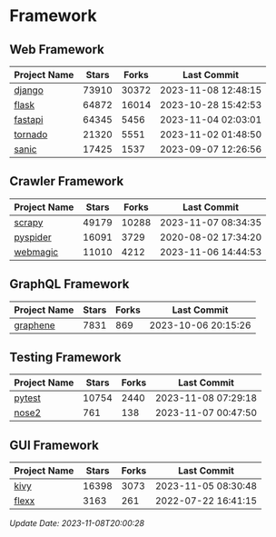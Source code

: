 # Framework

## Web Framework
| Project Name | Stars | Forks | Last Commit |
| ------------ | ----- | ----- | ----------- |
| [django](https://github.com/django/django) | 73910 | 30372 | 2023-11-08 12:48:15 |
| [flask](https://github.com/pallets/flask) | 64872 | 16014 | 2023-10-28 15:42:53 |
| [fastapi](https://github.com/tiangolo/fastapi) | 64345 | 5456 | 2023-11-04 02:03:01 |
| [tornado](https://github.com/tornadoweb/tornado) | 21320 | 5551 | 2023-11-02 01:48:50 |
| [sanic](https://github.com/sanic-org/sanic) | 17425 | 1537 | 2023-09-07 12:26:56 |

## Crawler Framework
| Project Name | Stars | Forks | Last Commit |
| ------------ | ----- | ----- | ----------- |
| [scrapy](https://github.com/scrapy/scrapy) | 49179 | 10288 | 2023-11-07 08:34:35 |
| [pyspider](https://github.com/binux/pyspider) | 16091 | 3729 | 2020-08-02 17:34:20 |
| [webmagic](https://github.com/code4craft/webmagic) | 11010 | 4212 | 2023-11-06 14:44:53 |

## GraphQL Framework
| Project Name | Stars | Forks | Last Commit |
| ------------ | ----- | ----- | ----------- |
| [graphene](https://github.com/graphql-python/graphene) | 7831 | 869 | 2023-10-06 20:15:26 |

## Testing Framework
| Project Name | Stars | Forks | Last Commit |
| ------------ | ----- | ----- | ----------- |
| [pytest](https://github.com/pytest-dev/pytest) | 10754 | 2440 | 2023-11-08 07:29:18 |
| [nose2](https://github.com/nose-devs/nose2) | 761 | 138 | 2023-11-07 00:47:50 |

## GUI Framework
| Project Name | Stars | Forks | Last Commit |
| ------------ | ----- | ----- | ----------- |
| [kivy](https://github.com/kivy/kivy) | 16398 | 3073 | 2023-11-05 08:30:48 |
| [flexx](https://github.com/flexxui/flexx) | 3163 | 261 | 2022-07-22 16:41:15 |

*Update Date: 2023-11-08T20:00:28*